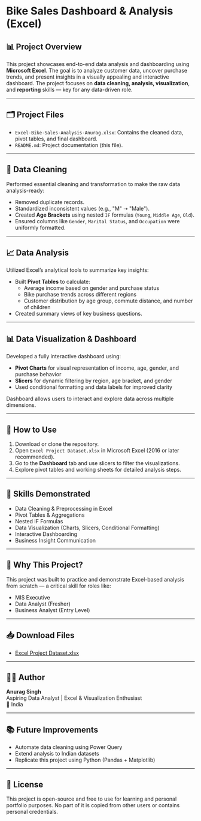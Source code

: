# Bike Sales Dashboard & Analysis (Excel)

## 📊 Project Overview
This project showcases end-to-end data analysis and dashboarding using **Microsoft Excel**. The goal is to analyze customer data, uncover purchase trends, and present insights in a visually appealing and interactive dashboard. The project focuses on **data cleaning, analysis, visualization**, and **reporting** skills — key for any data-driven role.

---

## 🗂️ Project Files
- `Excel-Bike-Sales-Analysis-Anurag.xlsx`: Contains the cleaned data, pivot tables, and final dashboard.
- `README.md`: Project documentation (this file).

---

## 🧹 Data Cleaning
Performed essential cleaning and transformation to make the raw data analysis-ready:
- Removed duplicate records.
- Standardized inconsistent values (e.g., "M" ➝ "Male").
- Created **Age Brackets** using nested `IF` formulas (`Young`, `Middle Age`, `Old`).
- Ensured columns like `Gender`, `Marital Status`, and `Occupation` were uniformly formatted.

---

## 📈 Data Analysis
Utilized Excel’s analytical tools to summarize key insights:
- Built **Pivot Tables** to calculate:
  - Average income based on gender and purchase status
  - Bike purchase trends across different regions
  - Customer distribution by age group, commute distance, and number of children
- Created summary views of key business questions.

---

## 📊 Data Visualization & Dashboard
Developed a fully interactive dashboard using:
- **Pivot Charts** for visual representation of income, age, gender, and purchase behavior
- **Slicers** for dynamic filtering by region, age bracket, and gender
- Used conditional formatting and data labels for improved clarity

Dashboard allows users to interact and explore data across multiple dimensions.

---

## 🚀 How to Use
1. Download or clone the repository.
2. Open `Excel Project Dataset.xlsx` in Microsoft Excel (2016 or later recommended).
3. Go to the **Dashboard** tab and use slicers to filter the visualizations.
4. Explore pivot tables and working sheets for detailed analysis steps.

---

## 🎯 Skills Demonstrated
- Data Cleaning & Preprocessing in Excel
- Pivot Tables & Aggregations
- Nested IF Formulas
- Data Visualization (Charts, Slicers, Conditional Formatting)
- Interactive Dashboarding
- Business Insight Communication

---

## 📌 Why This Project?
This project was built to practice and demonstrate Excel-based analysis from scratch — a critical skill for roles like:
- MIS Executive
- Data Analyst (Fresher)
- Business Analyst (Entry Level)

---

## 📥 Download Files
- [Excel Project Dataset.xlsx](./Excel%20Project%20Dataset.xlsx)

---

## 👨‍💻 Author
**Anurag Singh**  
Aspiring Data Analyst | Excel & Visualization Enthusiast  
📍 India

---

## 📚 Future Improvements
- Automate data cleaning using Power Query
- Extend analysis to Indian datasets
- Replicate this project using Python (Pandas + Matplotlib)

---

## 🔗 License
This project is open-source and free to use for learning and personal portfolio purposes. No part of it is copied from other users or contains personal credentials.

